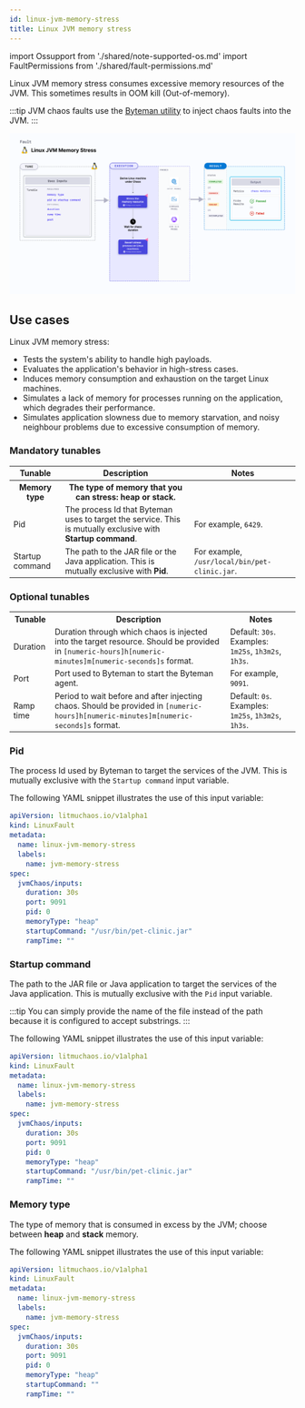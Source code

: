 ```yaml
---
id: linux-jvm-memory-stress
title: Linux JVM memory stress
---
```


import Ossupport from './shared/note-supported-os.md'
import FaultPermissions from './shared/fault-permissions.md'

Linux JVM memory stress consumes excessive memory resources of the JVM. This sometimes results in OOM kill (Out-of-memory).

:::tip
JVM chaos faults use the [Byteman utility](https://byteman.jboss.org/) to inject chaos faults into the JVM.
:::

![Linux JVM memory stress](./static/images/linux-jvm-memory-stress.png)

## Use cases
Linux JVM memory stress:
- Tests the system's ability to handle high payloads.
- Evaluates the application's behavior in high-stress cases.
- Induces memory consumption and exhaustion on the target Linux machines.
- Simulates a lack of memory for processes running on the application, which degrades their performance.
- Simulates application slowness due to memory starvation, and noisy neighbour problems due to excessive consumption of memory.

<Ossupport />

<FaultPermissions />

### Mandatory tunables
<table>
  <tr>
    <th> Tunable </th>
    <th> Description </th>
    <th> Notes </th>
  </tr>
  <tr>
    <th> Memory type </th>
    <th> The type of memory that you can stress: <b>heap</b> or <b>stack</b>.</th>
    <th>  </th>
  </tr>
  <tr>
    <td> Pid </td>
    <td> The process Id that Byteman uses to target the service. This is mutually exclusive with <b>Startup command</b>. </td>
    <td> For example, <code>6429</code>. </td>
  </tr>
  <tr>
    <td> Startup command </td>
    <td> The path to the JAR file or the Java application. This is mutually exclusive with <b>Pid</b>.</td>
    <td> For example, <code>/usr/local/bin/pet-clinic.jar</code>. </td>
  </tr>
</table>

### Optional tunables
<table>
  <tr>
    <th> Tunable </th>
    <th> Description </th>
    <th> Notes </th>
  </tr>
  <tr>
    <td> Duration </td>
    <td> Duration through which chaos is injected into the target resource. Should be provided in <code>[numeric-hours]h[numeric-minutes]m[numeric-seconds]s</code> format. </td>
    <td> Default: <code>30s</code>. Examples: <code>1m25s</code>, <code>1h3m2s</code>, <code>1h3s</code>. </td>
  </tr>
  <tr>
    <td> Port </td>
    <td> Port used to Byteman to start the Byteman agent. </td>
    <td> For example, <code>9091</code>. </td>
  </tr>
  <tr>
    <td> Ramp time </td>
    <td> Period to wait before and after injecting chaos. Should be provided in <code>[numeric-hours]h[numeric-minutes]m[numeric-seconds]s</code> format. </td>
    <td> Default: <code>0s</code>. Examples: <code>1m25s</code>, <code>1h3m2s</code>, <code>1h3s</code>.</td>
  </tr>
</table>

### Pid

The process Id used by Byteman to target the services of the JVM. This is mutually exclusive with the `Startup command` input variable.

The following YAML snippet illustrates the use of this input variable:

[embedmd]:# (./static/manifests/linux-jvm-memory-stress/pid.yaml yaml)
```yaml
apiVersion: litmuchaos.io/v1alpha1
kind: LinuxFault
metadata:
  name: linux-jvm-memory-stress
  labels:
    name: jvm-memory-stress
spec:
  jvmChaos/inputs:
    duration: 30s
    port: 9091
    pid: 0
    memoryType: "heap"
    startupCommand: "/usr/bin/pet-clinic.jar"
    rampTime: ""
```

### Startup command

The path to the JAR file or Java application to target the services of the Java application. This is mutually exclusive with the `Pid` input variable.

:::tip
You can simply provide the name of the file instead of the path because it is configured to accept substrings.
:::

The following YAML snippet illustrates the use of this input variable:

[embedmd]:# (./static/manifests/linux-jvm-memory-stress/startup-command.yaml yaml)
```yaml
apiVersion: litmuchaos.io/v1alpha1
kind: LinuxFault
metadata:
  name: linux-jvm-memory-stress
  labels:
    name: jvm-memory-stress
spec:
  jvmChaos/inputs:
    duration: 30s
    port: 9091
    pid: 0
    memoryType: "heap"
    startupCommand: "/usr/bin/pet-clinic.jar"
    rampTime: ""
```

### Memory type

The type of memory that is consumed in excess by the JVM; choose between **heap** and **stack** memory.

The following YAML snippet illustrates the use of this input variable:

[embedmd]:# (./static/manifests/linux-jvm-memory-stress/memory-type.yaml yaml)
```yaml
apiVersion: litmuchaos.io/v1alpha1
kind: LinuxFault
metadata:
  name: linux-jvm-memory-stress
  labels:
    name: jvm-memory-stress
spec:
  jvmChaos/inputs:
    duration: 30s
    port: 9091
    pid: 0
    memoryType: "heap"
    startupCommand: ""
    rampTime: ""
```